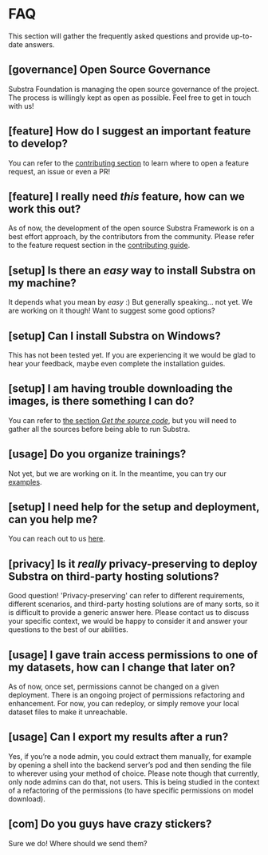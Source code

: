 # FAQ

This section will gather the frequently asked questions and provide up-to-date answers.

## [governance] Open Source Governance

Substra Foundation is managing the open source governance of the project. The process is willingly kept as open as possible. Feel free to get in touch with us!

## [feature] How do I suggest an important feature to develop?

You can refer to the [contributing section](https://doc.substra.ai/contribute/CONTRIBUTING.html) to learn where to open a feature request, an issue or even a PR!

## [feature] I really need *this* feature, how can we work this out?

As of now, the development of the open source Substra Framework is on a best effort approach, by the contributors from the community. Please refer to the feature request section in the [contributing guide](https://doc.substra.ai/contribute/CONTRIBUTING.html).

## [setup] Is there an *easy* way to install Substra on my machine?

It depends what you mean by *easy* :) But generally speaking... not yet. We are working on it though! Want to suggest some good options?

## [setup] Can I install Substra on Windows?

This has not been tested yet. If you are experiencing it we would be glad to hear your feedback, maybe even complete the installation guides.

## [setup] I am having trouble downloading the images, is there something I can do?

You can refer to [the section *Get the source code*](setup/local_install_skaffold.md#get-the-source-code-mac--ubuntu), but you will need to gather all the sources before being able to run Substra.

## [usage] Do you organize trainings?

Not yet, but we are working on it. In the meantime, you can try our [examples](usage/usage#examples).

## [setup] I need help for the setup and deployment, can you help me?

You can reach out to us [here](setup/further_resources.md#get-in-touch).

## [privacy] Is it *really* privacy-preserving to deploy Substra on third-party hosting solutions?

Good question! 'Privacy-preserving' can refer to different requirements, different scenarios, and third-party hosting solutions are of many sorts, so it is difficult to provide a generic answer here. Please contact us to discuss your specific context, we would be happy to consider it and answer your questions to the best of our abilities.

## [usage] I gave train access permissions to one of my datasets, how can I change that later on?

As of now, once set, permissions cannot be changed on a given deployment. There is an ongoing project of permissions refactoring and enhancement. For now, you can redeploy, or simply remove your local dataset files to make it unreachable.

## [usage] Can I export my results after a run?

Yes, if you’re a node admin, you could extract them manually, for example by opening a shell into the backend server’s pod and then sending the file to wherever using your method of choice. Please note though that currently, only node admins can do that, not users. This is being studied in the context of a refactoring of the permissions (to have specific permissions on model download).

## [com] Do you guys have crazy stickers?

Sure we do! Where should we send them?
